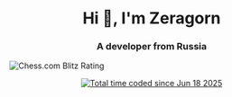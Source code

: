 <h1 align="center">Hi 👋, I'm Zeragorn</h1>
<h3 align="center">A developer from Russia</h3>

![Chess.com Blitz Rating](https://img.shields.io/badge/dynamic/json?color=blue&label=Blitz%20Rating&query=$.chess_blitz.last.rating&url=https://api.chess.com/pub/player/zeragorn/stats)

<p align="center">
    <a href="https://wakatime.com/@5d66a566-a19d-4fcc-a545-13dd951313e0">
        <img src="https://wakatime.com/badge/user/5d66a566-a19d-4fcc-a545-13dd951313e0.svg" alt="Total time coded since Jun 18 2025" />
    </a>
</p>
